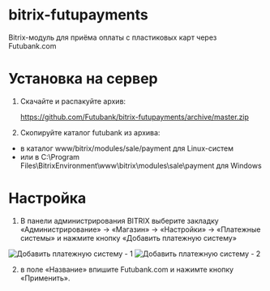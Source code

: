 bitrix-futupayments
===================

Bitrix-модуль для приёма оплаты с пластиковых карт через Futubank.com

Установка на сервер
===================

1. Скачайте и распакуйте архив: 

    https://github.com/Futubank/bitrix-futupayments/archive/master.zip

2. Скопируйте каталог futubank из архива:

  * в каталог www/bitrix/modules/sale/payment для Linux-систем 
  * или в C:\Program Files\BitrixEnvironment\www\bitrix\modules\sale\payment для Windows

Настройка
=========

1. В панели администрирования BITRIX выберите закладку «Администрирование» -> «Магазин» -> «Настройки» -> «Платежные системы» и нажмите кнопку «Добавить платежную систему»

![Добавить платежную систему - 1](futubank.github.io/static/bitrix/add-ps.png)
![Добавить платежную систему - 2](raw.githubusercontent.com/Futubank/futubank/master/static/bitrix/add-ps.png)

2. в поле «Название» впишите Futubank.com и нажимте кнопку «Применить».
